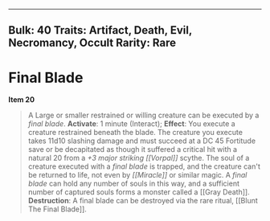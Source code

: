
---
Bulk: 40
Traits: Artifact, Death, Evil, Necromancy, Occult
Rarity: Rare
---

# Final Blade

**Item 20**

> A Large or smaller restrained or willing creature can be executed by a *final blade*.
**Activate**: 1 minute (Interact);
**Effect**: You execute a creature restrained beneath the blade. The creature you execute takes 11d10 slashing damage and must succeed at a DC 45 Fortitude save or be decapitated as though it suffered a critical hit with a natural 20 from a *+3 major striking [[Vorpal]]* scythe. The soul of a creature executed with a *final blade* is trapped, and the creature can't be returned to life, not even by *[[Miracle]]* or similar magic. A *final blade* can hold any number of souls in this way, and a sufficient number of captured souls forms a monster called a [[Gray Death]].
**Destruction**: A final blade can be destroyed via the rare ritual, [[Blunt The Final Blade]].
